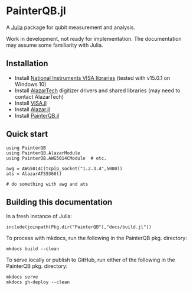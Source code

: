 PainterQB.jl
============

A [Julia](http://julialang.org) package for qubit measurement and analysis.

Work in development, not ready for implementation. The documentation may assume some familiarity
with Julia.

Installation
------------

+ Install [National Instruments VISA libraries](https://www.ni.com/visa/)
 (tested with v15.0.1 on Windows 10)
+ Install [AlazarTech](http://www.alazartech.com) digitizer drivers and shared libraries
 (may need to contact AlazarTech)
+ Install [VISA.jl](http://www.github.com/ajkeller34/VISA.jl)
+ Install [Alazar.jl](http://www.github.com/ajkeller34/Alazar.jl)
+ Install [PainterQB.jl](http://www.github.com/ajkeller34/PainterQB.jl)

Quick start
-----------

```
using PainterQB
using PainterQB.AlazarModule
using PainterQB.AWG5014CModule  # etc.

awg = AWG5014C(tcpip_socket("1.2.3.4",5000))
ats = AlazarATS9360()

# do something with awg and ats
```

Building this documentation
---------------------------
In a fresh instance of Julia:
```
include(joinpath(Pkg.dir("PainterQB"),"docs/build.jl"))
```

To process with mkdocs, run the following in the PainterQB pkg. directory:
```
mkdocs build --clean
```

To serve locally or publish to GitHub, run either of the following in the PainterQB pkg. directory:

```
mkdocs serve
mkdocs gh-deploy --clean
```
